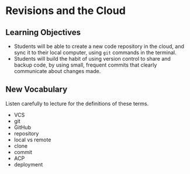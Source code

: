 # Revisions and the Cloud

## Learning Objectives

- Students will be able to create a new code repository in the cloud, and sync it to their local computer, using `git` commands in the terminal. 
- Students will build the habit of using version control to share and backup code, by using small, frequent commits that clearly communicate about changes made. 


## New Vocabulary

Listen carefully to lecture for the definitions of these terms.

- VCS
- git
- GitHub
- repository
- local vs remote
- clone
- commit
- ACP
- deployment
